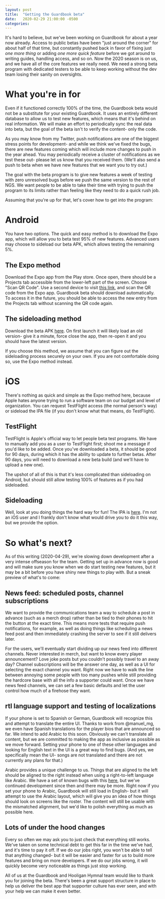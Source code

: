 ```yaml
---
layout: post
title:  "Getting the Guardbook beta"
date:   2020-02-29 21:00:00 -0500
categories: 
---
```


It's hard to believe, but we've been working on Guardbook for about a year now already. Access to public betas have been "just around the corner"
for about half of that time, but constantly pushed back in favor of fixing just _one more thing_ or adding _one more quick feature_ before we
got around to writing guides, handling access, and so on. Now the 2020 season is on us, and we have all of the core features we really need.
We need a strong beta program with dedicated testers to be able to keep working without the dev team losing their sanity on oversights.

# What you're in for

Even if it functioned correctly 100% of the time, the Guardbook beta would not be a substitute for your existing Guardbook. It uses an entirely
different database to allow us to test new features, which means that it's behind on real information. We will make an effort to periodically
sync the real data into beta, but the goal of the beta isn't to verify the content- only the code.

As you may know from my Twitter, push notifications are one of the biggest stress points for development- and while we think we've fixed
the bugs, there are new features coming which will include more changes to push in the year ahead. You may periodically receive a cluster of notifications
as we test these out- please let us know that you received them. (We'll also send a push to beta when we have new features that we want you to try out.)

The goal with the beta program is to give new features a week of testing with zero unresolved bugs before we push the same version to the rest of NGS.
We want people to be able to take their time with trying to push the program to its limits rather than feeling like they need to do a quick rush job.

Assuming that you're up for that, let's cover how to get into the program:

# Android

You have two options. The quick and easy method is to download the Expo app, which will allow you to beta test 95% of new features. Advanced users may choose
to sideload our beta APK, which allows testing the remaining 5%.

## The Expo method

Download the Expo app from the Play store. Once open, there should be a Projects tab accessible from the lower-left part of the screen. Choose "Scan QR Code".
Use a second device to visit [this link](https://expo.io/@ngsdetroit/app?release-channel=beta), and scan the QR code from the Expo app. Guardbook beta should
download automatically. To access it in the future, you should be able to access the new entry from the Projects tab without scanning the QR code again.

## The sideloading method

Download the beta APK [here](https://drive.google.com/open?id=1TCqRKCB2mBJH5PjKrnjXvWmfNp_4P0tq). On first launch it will likely load an old version- give it
a minute, force close the app, then re-open it and you should have the latest version.

If you choose this method, we assume that you can figure out the sideloading process securely on your own. If you are not comfortable doing so, use the Expo
method instead.

# iOS

There's nothing as quick and simple as the Expo method here, because Apple hates anyone trying to run a software team on our budget and level of organization.
You can request TestFlight access (the normal person's way) or sideload the IPA file (if you don't know what that means, do TestFlight).

## TestFlight

TestFlight is Apple's official way to let people beta test programs. We have to manually add you as a user to TestFlight first; shoot me a message if you'd like
to be added. Once you've downloaded a beta, it should be good for 90 days, during which it has the ability to update to further betas. After 90 days,
you will need to download a new beta build (and we'll have to upload a new one).

The upshot of all of this is that it's less complicated than sideloading on Android, but should still allow testing 100% of features as if you had sideloaded.

## Sideloading

Well, look at you doing things the hard way for fun! The IPA is [here](https://drive.google.com/open?id=1d3xhYfrB5AEWBQ4Gs_eb6hZrzafrrjWb). I'm not an iOS
user and I frankly don't know what would drive you to do it this way, but we provide the option.

# So what's next?

As of this writing (2020-04-29), we're slowing down development after a very intense offseason for the team. Getting set up in advance now is good and will make
sure you know when we do start testing new features, but it may be a bit before you have shiny new things to play with. But a sneak preview of what's to come:

## News feed: scheduled posts, channel subscriptions

We want to provide the communications team a way to schedule a post in advance (such as a merch drop) rather than be tied to their phones to hit the button
at the exact time. This means more tests that require push notifications, for example, as well as doing things like scheduling a news feed post and then
immediately crashing the server to see if it still delivers later.

For the users, we'll eventually start dividing up our news feed into different channels. Never interested in merch, but want to know every player announcement?
Love joke posts but you couldn't possibly travel to an away day? Channel subscriptions will be the answer one day, as well as a UI for selecting the exact channel
you want. Right now we have to walk the line between annoying some people with too many pushes while still providing the hardcore base with all the info a supporter
could want. Once we have news feed channels, we can set a few basic defaults and let the user control how much of a firehose they want.

## rtl language support and testing of localizations

If your phone is set to Spanish or German, Guardbook will recognize this and attempt to translate the entire UI. Thanks to work from @manuel_mg,
we even have Spanish translations for the player bios that are announced so far. We intend to add Arabic to this soon. Obviously we can't translate all content,
but we are committed to making the app as inclusive as possible as we move forward. Setting your phone to one of these other languages and looking for English text
in the UI is a great way to find bugs. (And yes, we specifically mean the UI- songs are not translated and there are not currently any plans for that.)

Arabic provides a unique challenge to us. Things that are aligned to the left should be aligned to the right instead when using a right-to-left language like Arabic.
We have a set of known bugs with this [here](https://github.com/Chattahooligans/hooligan-hymnal-app/issues/3#issuecomment-549560252), but we've continued development
since then and there may be more. Right now if you set your phone to Arabic, Guardbook will still load in English- but it will attempt to use the Arabic layout, which
will give you an idea of how things should look on screens like the roster. The content will still be usable with the mismatched alignment, 
but we'd like to polish everything as much as possible here.

## Lots of under the hood changes

Every so often we may ask you to just check that everything still works. We've taken on some technical debt to get this far in the time we've had, and it's time to pay it off.
If we do our jobs right, you won't be able to tell that anything changed- but it will be easier and faster for us to build more features and bring on more developers.
If we do our jobs wrong, it will quickly become very noticeable as things just stop working.

All of us at the Guardbook and Hooligan Hymnal team would like to thank you for joining the beta. There's been a great support structure in place to help us deliver
the best app that supporter culture has ever seen, and with your help we can make it even better.